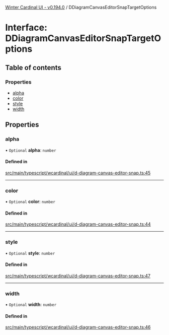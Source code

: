 [Winter Cardinal UI - v0.194.0](../index.md) / DDiagramCanvasEditorSnapTargetOptions

# Interface: DDiagramCanvasEditorSnapTargetOptions

## Table of contents

### Properties

- [alpha](DDiagramCanvasEditorSnapTargetOptions.md#alpha)
- [color](DDiagramCanvasEditorSnapTargetOptions.md#color)
- [style](DDiagramCanvasEditorSnapTargetOptions.md#style)
- [width](DDiagramCanvasEditorSnapTargetOptions.md#width)

## Properties

### alpha

• `Optional` **alpha**: `number`

#### Defined in

[src/main/typescript/wcardinal/ui/d-diagram-canvas-editor-snap.ts:45](https://github.com/winter-cardinal/winter-cardinal-ui/blob/v0.194.0/src/main/typescript/wcardinal/ui/d-diagram-canvas-editor-snap.ts#L45)

___

### color

• `Optional` **color**: `number`

#### Defined in

[src/main/typescript/wcardinal/ui/d-diagram-canvas-editor-snap.ts:44](https://github.com/winter-cardinal/winter-cardinal-ui/blob/v0.194.0/src/main/typescript/wcardinal/ui/d-diagram-canvas-editor-snap.ts#L44)

___

### style

• `Optional` **style**: `number`

#### Defined in

[src/main/typescript/wcardinal/ui/d-diagram-canvas-editor-snap.ts:47](https://github.com/winter-cardinal/winter-cardinal-ui/blob/v0.194.0/src/main/typescript/wcardinal/ui/d-diagram-canvas-editor-snap.ts#L47)

___

### width

• `Optional` **width**: `number`

#### Defined in

[src/main/typescript/wcardinal/ui/d-diagram-canvas-editor-snap.ts:46](https://github.com/winter-cardinal/winter-cardinal-ui/blob/v0.194.0/src/main/typescript/wcardinal/ui/d-diagram-canvas-editor-snap.ts#L46)
